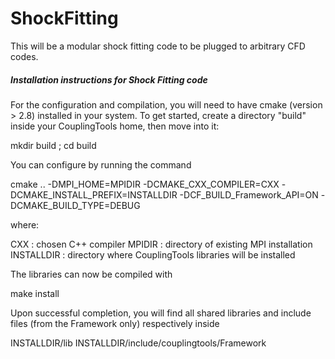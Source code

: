 ShockFitting
============

This will be a modular shock fitting code to be plugged to arbitrary CFD codes.


##### Installation instructions for Shock Fitting code #####

For the configuration and compilation, you will need to have cmake (version > 2.8) installed in your system.
To get started, create a directory "build" inside your CouplingTools home, then move into it:

mkdir build ; cd build

You can configure by running the command 

cmake .. -DMPI_HOME=MPIDIR -DCMAKE_CXX_COMPILER=CXX -DCMAKE_INSTALL_PREFIX=INSTALLDIR -DCF_BUILD_Framework_API=ON -DCMAKE_BUILD_TYPE=DEBUG

where:
  
CXX        : chosen C++ compiler
MPIDIR     : directory of existing MPI installation
INSTALLDIR : directory where CouplingTools libraries will be installed

The libraries can now be compiled with 

make install

Upon successful completion, you will find all shared libraries and include files (from the Framework only) respectively inside
  
INSTALLDIR/lib
INSTALLDIR/include/couplingtools/Framework

